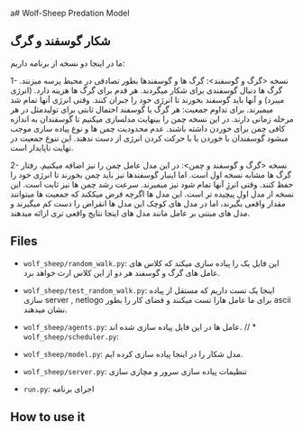 a# Wolf-Sheep Predation Model

## شکار گوسفند و گرگ

ما در اینجا دو نسخه از برنامه داریم:

1- نسخه <گرگ و گوسفند>:
گرگ ها و گوسفندها بطور تصادفی در محیط پرسه میزنند. گرگ ها دنبال گوسفندی برای شکار میگردند. هر قدم برای گرگ ها هزینه دارد. (انرژی میبرد) و آنها باید گوسفند بخورند تا انرژی خود را جبران کنند. وقتی انرژی آنها تمام شد میمیرند.
برای تداوم جمعیت: هر گرگ یا گوسفند احتمال ثابتی برای تولیدمثل در هر مرحله زمانی دارند.
در این نسخه چمن را بینهایت مدلسازی میکنیم تا گوسفندان به اندازه کافی چمن برای خوردن داشته باشند.
عدم محدودیت چمن ها و نوع پیاده سازی موجب میشود گوسفندان با خوردن یا با حرکت کردن انرژی از دست ندهند.
این تنوع جمعیت در نهایت ناپایدار است.

2- نسخه <گرگ و گوسفند و چمن>:
در این مدل عامل چمن را نیز اضافه میکنیم. رفتار گرگ ها مشابه نسخه اول است. اما اینبار گوسفندها نیز باید چمن بخورند تا انرژی خود را حفظ کنند. وقتی انرژِ آنها تمام شود نیز میمیرند.
سرعت رشد چمن ها نیز ثابت است. این نسخه از مدل اول پیچیده تر است.
این مدل ها اگرچه فرض میککند که جمعیت ها میتوانند مقدار واقعی بگیرند، اما در مدل های کوچک این مدل ها انقراض را دست کم میگیرند و مدل های مبتنی بر عامل مانند مدل های اینجا نتایج واقعی تری ارائه میدهند.



## Files

* ``wolf_sheep/random_walk.py``:
این فایل یک <random walker> را پیاده سازی میکند که کلاس های عامل های گرگ و گوسفند هر دو از این کلاس ارث خواهد برد.  
* ``wolf_sheep/test_random_walk.py``:
  اینجا یک تست داریم که مستقل از پیاده سازی server , netlogo برای ما عامل هارا تست میکنند و فضای کار را بطور ascii نشان میدهند.
* ``wolf_sheep/agents.py``:
  عامل ها در این فایل پیاده سازی شده اند.
// * ``wolf_sheep/scheduler.py``:
  
* ``wolf_sheep/model.py``:
  مدل شکار را در اینجا پیاده سازی کرده ایم.
* ``wolf_sheep/server.py``:
تنظیمات پیاده سازی سرور و مچازی سازی
* ``run.py``: 
اجرای برنامه

## How to use it
